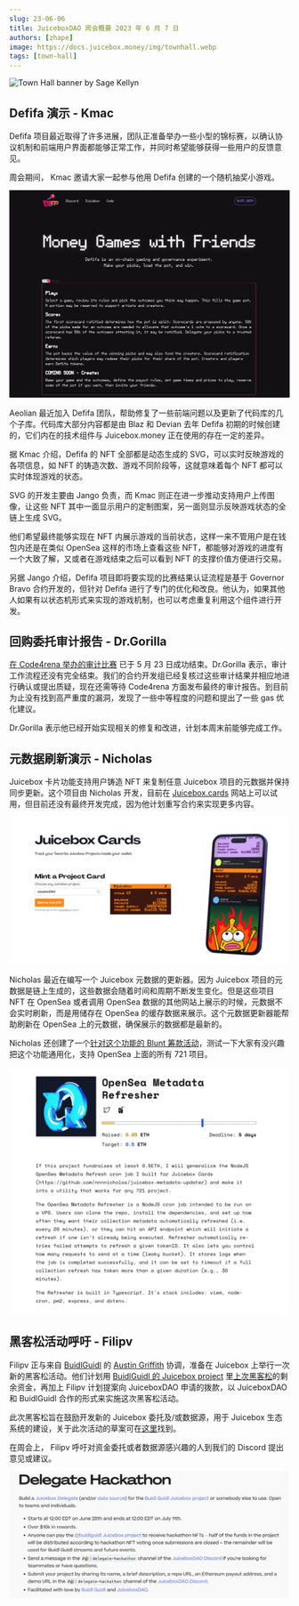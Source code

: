 ```yaml
---
slug: 23-06-06
title: JuiceboxDAO 周会概要 2023 年 6 月 7 日
authors: [zhape]
image: https://docs.juicebox.money/img/townhall.webp
tags: [town-hall]
---
```


![Town Hall banner by Sage Kellyn](https://docs.juicebox.money/img/townhall.webp)

## Defifa 演示 - Kmac

Defifa 项目最近取得了许多进展，团队正准备举办一些小型的锦标赛，以确认协议机制和前端用户界面都能够正常工作，并同时希望能够获得一些用户的反馈意见。

周会期间， Kmac 邀请大家一起参与他用 Defifa 创建的一个随机抽奖小游戏。

![Defifa.net now](defifa0606.webp)

Aeolian 最近加入 Defifa 团队，帮助修复了一些前端问题以及更新了代码库的几个子库。代码库大部分内容都是由 Blaz 和 Devian 去年 Defifa 初期的时候创建的，它们内在的技术组件与 Juicebox.money 正在使用的存在一定的差异。

据 Kmac 介绍，Defifa 的 NFT 全部都是动态生成的 SVG，可以实时反映游戏的各项信息，如 NFT 的铸造次数、游戏不同阶段等，这就意味着每个 NFT 都可以实时体现游戏的状态。

SVG 的开发主要由 Jango 负责，而 Kmac 则正在进一步推动支持用户上传图像，让这些 NFT 其中一面显示用户的定制图案，另一面则显示反映游戏状态的全链上生成 SVG。

他们希望最终能够实现在 NFT 内展示游戏的当前状态，这样一来不管用户是在钱包内还是在类似 OpenSea 这样的市场上查看这些 NFT，都能够对游戏的进度有一个大致了解，又或者在游戏结束之后可以看到 NFT 的支撑价值方便进行交易。

另据 Jango 介绍，Defifa 项目即将要实现的比赛结果认证流程是基于 Governor Bravo 合约开发的，但针对 Defifa 进行了专门的优化和改良。他认为，如果其他人如果有以状态机形式来实现的游戏机制，也可以考虑重复利用这个组件进行开发。

## 回购委托审计报告 - Dr.Gorilla

[在 Code4rena 举办的审计比赛](https://code4rena.com/contests/2023-05-juicebox-buyback-delegate#top) 已于 5 月 23 日成功结束。Dr.Gorilla 表示，审计工作流程还没有完全结束。我们的合约开发组已经复核过这些审计结果并相应地进行确认或提出质疑，现在还需等待 Code4rena 方面发布最终的审计报告。到目前为止没有找到高严重度的漏洞，发现了一些中等程度的问题和提出了一些 gas 优化建议。

Dr.Gorilla 表示他已经开始实现相关的修复和改进，计划本周末前能够完成工作。

## 元数据刷新演示 - Nicholas

Juicebox 卡片功能支持用户铸造 NFT 来复制任意 Juicebox 项目的元数据并保持同步更新。这个项目由 Nicholas 开发，目前在 [Juicebox.cards](https://juicebox.cards/) 网站上可以试用，但目前还没有最终开发完成，因为他计划重写合约来实现更多内容。

![Juicebox.cards website](juicebox_cards.webp)

Nicholas 最近在编写一个 Juicebox 元数据的更新器。因为 Juicebox 项目的元数据是链上生成的，这些数据会随着时间和周期不断发生变化。但是这些项目 NFT 在 OpenSea 或者调用 OpenSea 数据的其他网站上展示的时候，元数据不会实时刷新，而是用储存在 OpenSea 的缓存数据来展示。这个元数据更新器能帮助刷新在 OpenSea 上的元数据，确保展示的数据都是最新的。

Nicholas 还创建了一个[针对这个功能的 Blunt 筹款活动](https://blunt.fund/rounds/519)，测试一下大家有没兴趣把这个功能通用化，支持 OpenSea 上面的所有 721 项目。

![OpenSea Metadata Refresher Blunt round](metadata_refresher_blunt.webp)

## 黑客松活动呼吁 - Filipv

Filipv 正与来自 [BuidlGuidl](https://buidlguidl.com/) 的 [Austin Griffith](https://twitter.com/austingriffith) 协调，准备在 Juicebox 上举行一次新的黑客松活动。他们计划用 [BuidlGuidl 的 Juicebox project](https://juicebox.money/@buidlguidl) 里[上次黑客松](https://docs.juicebox.money/hackathon/)的剩余资金，再加上 Filipv 计划提案向 JuiceboxDAO 申请的拨款，以 JuiceboxDAO 和 BuidlGuidl 合作的形式来实施这次黑客松活动。

此次黑客松旨在鼓励开发新的 Juicebox 委托及/或数据源，用于 Juicebox 生态系统的建设，关于此次活动的草案可在[这里](https://docs.juicebox.money/delegate-hackathon)找到。

在周会上， Filipv 呼吁对资金委托或者数据源感兴趣的人到我们的 Discord 提出意见或建议。

![Delegate hackathon with BuidlGuidl](delegate_hackathon.webp)


